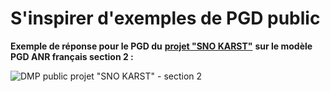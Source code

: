 # S'inspirer d'exemples de PGD public

**Exemple de réponse pour le PGD du** [**projet "SNO KARST"**](https://dmp.opidor.fr/plans/9351/export.pdf) **sur le modèle PGD ANR français section 2 :**&#x20;

![DMP public projet "SNO KARST" - section 2](<../../.gitbook/assets/Capture d’écran 2022-04-20 à 17.22.34.png>)


